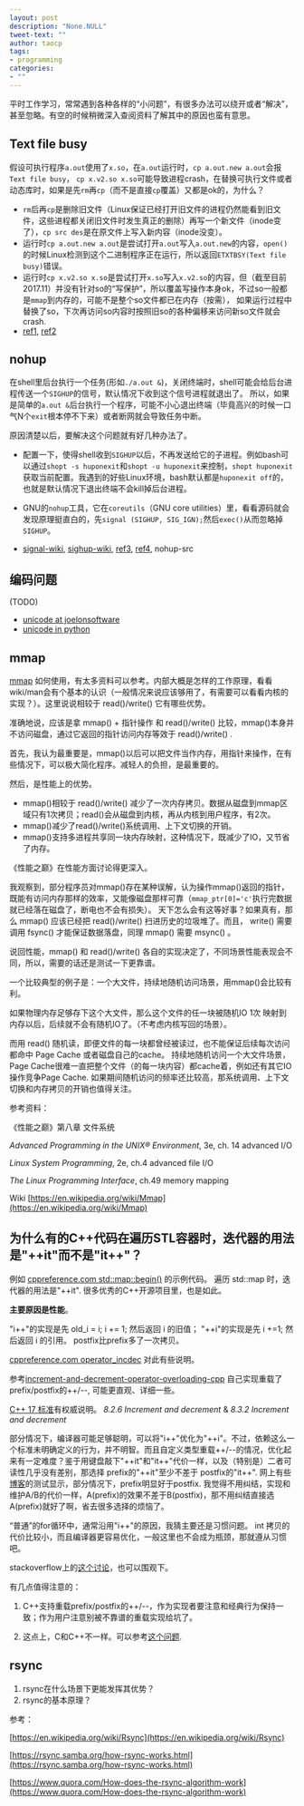 ```yaml
---
layout: post
description: "None.NULL"
tweet-text: ""
author: taocp
tags:
- programming
categories:
- ""
---
```



平时工作学习，常常遇到各种各样的“小问题”，有很多办法可以绕开或者“解决”，甚至忽略。有空的时候稍微深入查阅资料了解其中的原因也蛮有意思。


## Text file busy

假设可执行程序`a.out`使用了`x.so`，在`a.out`运行时，`cp a.out.new a.out`会报`Text file busy`，
`cp x.v2.so x.so`可能导致进程crash，在替换可执行文件或者动态库时，如果是先`rm`再`cp`（而不是直接`cp`覆盖）又都是ok的，为什么？

  - `rm`后再`cp`是删除旧文件（Linux保证已经打开旧文件的进程仍然能看到旧文件，这些进程都关闭旧文件时发生真正的删除）再写一个新文件（inode变了），`cp src des`是在原文件上写入新内容（inode没变）。
  - 运行时`cp a.out.new a.out`是尝试打开`a.out`写入`a.out.new`的内容，`open()`的时候Linux检测到这个二进制程序正在运行，所以返回`ETXTBSY(Text file busy)`错误。
  - 运行时`cp x.v2.so x.so`是尝试打开`x.so`写入`x.v2.so`的内容，但（截至目前2017.11）并没有针对so的“写保护”，所以覆盖写操作本身ok，不过so一般都是`mmap`到内存的，可能不是整个so文件都已在内存（按需），
    如果运行过程中替换了so，下次再访问so内容时按照旧so的各种偏移来访问新so文件就会crash.
  - [ref1](https://unix.stackexchange.com/a/74172/73846), [ref2](https://stackoverflow.com/a/7779703/1498303)


## nohup

在shell里后台执行一个任务(形如`./a.out &`)，关闭终端时，shell可能会给后台进程传送一个`SIGHUP`的信号，默认情况下收到这个信号进程就退出了。
所以，如果是简单的`a.out &`后台执行一个程序，可能不小心退出终端（毕竟高兴的时候一口气N个`exit`根本停不下来）或者断网就会导致任务中断。

原因清楚以后，要解决这个问题就有好几种办法了。

- 配置一下，使得shell收到`SIGHUP`以后，不再发送给它的子进程。例如bash可以通过`shopt -s huponexit`和`shopt -u huponexit`来控制，`shopt huponexit`获取当前配置。我遇到的好些Linux环境，bash默认都是`huponexit off`的，也就是默认情况下退出终端不会kill掉后台进程。

- GNU的`nohup`工具，它在`coreutils`（GNU core utilities）里，看看源码就会发现原理挺直白的，先`signal (SIGHUP, SIG_IGN);`然后`exec()`从而忽略掉`SIGHUP`。

- [signal-wiki](https://en.wikipedia.org/wiki/Signal_(IPC)), [sighup-wiki](https://en.wikipedia.org/wiki/SIGHUP), [ref3](https://serverfault.com/a/117157/294205), [ref4](https://stackoverflow.com/a/4319666/1498303), nohup-src


## 编码问题

(TODO)

<!-- 原理说明；实验：终端编码、vim编码配置、文件编码 -->


- [unicode at joelonsoftware]( https://www.joelonsoftware.com/2003/10/08/the-absolute-minimum-every-software-developer-absolutely-positively-must-know-about-unicode-and-character-sets-no-excuses)
- [unicode in python](http://farmdev.com/talks/unicode/)


## mmap

[mmap](https://en.wikipedia.org/wiki/Mmap) 如何使用，有太多资料可以参考。内部大概是怎样的工作原理，看看wiki/man会有个基本的认识（一般情况来说应该够用了，有需要可以看看内核的实现？）。这里说说相较于 read()/write() 它有哪些优势。

准确地说，应该是拿 mmap() + 指针操作 和 read()/write() 比较，mmap()本身并不访问磁盘，通过它返回的指针访问内存等效于 read()/write() .

首先，我认为最重要是，mmap()以后可以把文件当作内存，用指针来操作，在有些情况下，可以极大简化程序。减轻人的负担，是最重要的。

然后，是性能上的优势。

  - mmap()相较于 read()/write() 减少了一次内存拷贝。数据从磁盘到mmap区域只有1次拷贝；read()会从磁盘到内核，再从内核到用户程序，有2次。
  - mmap()减少了read()/write()系统调用、上下文切换的开销。
  - mmap()支持多进程共享同一块内存映射，这种情况下，既减少了IO，又节省了内存。

《性能之巅》在性能方面讨论得更深入。

我观察到，部分程序员对mmap()存在某种误解，认为操作mmap()返回的指针，既能有访问内存那样的效率，又能像磁盘那样可靠（` mmap_ptr[0]='c' `执行完数据就已经落在磁盘了，断电也不会有损失）。
天下怎么会有这等好事？如果真有，那么 mmap() 应该已经把 read()/write() 扫进历史的垃圾堆了。而且， write() 需要调用 fsync() 才能保证数据落盘，同理 mmap() 需要 msync() 。

说回性能，mmap() 和 read()/write() 各自的实现决定了，不同场景性能表现会不同，所以，需要的话还是测试一下更靠谱。

一个比较典型的例子是：一个大文件，持续地随机访问场景，用mmap()会比较有利。

如果物理内存足够存下这个大文件，那么这个文件的任一块被随机IO 1次 映射到内存以后，后续就不会有随机IO了。（不考虑内核写回的场景）。

而用 read() 随机读，即便文件的每一块都曾经被读过，也不能保证后续每次访问都命中 Page Cache 或者磁盘自己的cache。
持续地随机访问一个大文件场景，Page Cache很难一直把整个文件（的每一块内容）都cache着，例如还有其它IO操作竞争Page Cache.
如果期间随机访问的频率还比较高，那系统调用、上下文切换和内存拷贝的开销也值得关注。


参考资料：

《性能之巅》第八章 文件系统

*Advanced Programming in the UNIX® Environment*, 3e, ch. 14 advanced I/O

*Linux System Programming*, 2e, ch.4 advanced file I/O

*The Linux Programming Interface*, ch.49 memory mapping

Wiki [https://en.wikipedia.org/wiki/Mmap](https://en.wikipedia.org/wiki/Mmap)


## 为什么有的C++代码在遍历STL容器时，迭代器的用法是"++it"而不是"it++"？

例如 [cppreference.com std::map::begin()](https://en.cppreference.com/w/cpp/container/map/begin)  的示例代码。
遍历 std::map 时，迭代器的用法是"++it".
很多优秀的C++开源项目里，也是如此。

**主要原因是性能**。

"i++"的实现是先 old_i = i; i += 1; 然后返回 i 的旧值；
 "++i"的实现是先 i +=1; 然后返回 i 的引用。
postfix比prefix多了一次拷贝。

[cppreference.com operator_incdec](https://en.cppreference.com/w/cpp/language/operator_incdec) 对此有些说明。

参考[increment-and-decrement-operator-overloading-cpp](https://docs.microsoft.com/en-us/cpp/cpp/increment-and-decrement-operator-overloading-cpp) 自己实现重载了prefix/postfix的++/--, 可能更直观、详细一些。

[C++ 17 标准](https://github.com/cplusplus/draft/blob/c%2B%2B17/papers/n4659.pdf)有权威说明。 *8.2.6 Increment and decrement*  &  *8.3.2 Increment and decrement*

部分情况下，编译器可能足够聪明，可以将"i++"优化为"++i"。不过，依赖这么一个标准未明确定义的行为，并不明智。而且自定义类型重载++/--的情况，优化起来有一定难度？鉴于用键盘敲下"++it"和"it++"代价一样，以及（特别是）二者可读性几乎没有差别，那选择 prefix的"++it"至少不差于 postfix的"it++".
网上有些[博客](https://www.viva64.com/en/b/0093/)的测试显示，部分情况下，prefix明显好于postfix. 我觉得不用纠结，实现和维护A/B的代价一样，A(prefix)的效果不差于B(postfix)，那不用纠结直接选A(prefix)就好了啊，省去很多选择的烦恼了。

“普通”的for循环中，通常沿用"i++"的原因，我猜主要还是习惯问题。 int 拷贝的代价比较小，而且编译器更容易优化，一般这里也不会成为瓶颈，那就遵从习惯吧。

stackoverflow上的[这个讨论](https://stackoverflow.com/questions/24901/is-there-a-performance-difference-between-i-and-i-in-c)，也可以围观下。

有几点值得注意的：

1. C++支持重载prefix/postfix的++/--，作为实现者要注意和经典行为保持一致；作为用户注意别被不靠谱的重载实现给坑了。

2. 这点上，C和C++不一样。可以参考[这个问题](https://stackoverflow.com/questions/21351799/postfix-prefix-increment-l-value-and-r-value-in-c-and-c).


## rsync

1. rsync在什么场景下更能发挥其优势？
2. rsync的基本原理？

参考：

[https://en.wikipedia.org/wiki/Rsync](https://en.wikipedia.org/wiki/Rsync)

[https://rsync.samba.org/how-rsync-works.html](https://rsync.samba.org/how-rsync-works.html)

[https://www.quora.com/How-does-the-rsync-algorithm-work](https://www.quora.com/How-does-the-rsync-algorithm-work)

